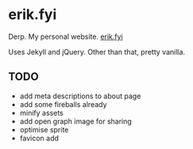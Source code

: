 # erik.fyi
Derp. My personal website. [erik.fyi](http://erik.fyi)

Uses Jekyll and jQuery. Other than that, pretty vanilla.

## TODO
- add meta descriptions to about page
- add some fireballs already
- minify assets
- add open graph image for sharing
- optimise sprite
- favicon add
